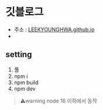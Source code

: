 # 깃블로그

- 주소 : [LEEKYOUNGHWA.github.io](LEEKYOUNGHWA.github.io)
- 
## setting
1. 풀
2. npm i
3. npm build
4. npm dev

> ⚠️warning
> node 16 이하에서 동작

